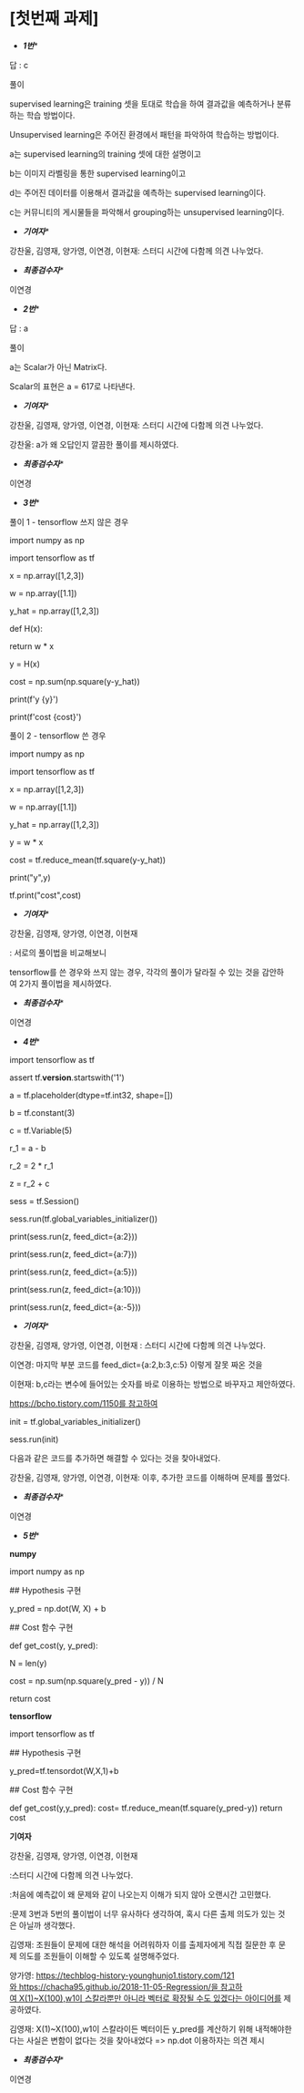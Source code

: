 # [첫번째 과제]

- ***1번****

답 : c

풀이

supervised learning은 training 셋을 토대로 학습을 하여 결과값을 예측하거나 분류하는 학습 방법이다.

Unsupervised learning은 주어진 환경에서 패턴을 파악하여 학습하는 방법이다.

a는 supervised learning의 training 셋에 대한 설명이고

b는 이미지 라벨링을 통한 supervised learning이고

d는 주어진 데이터를 이용해서 결과값을 예측하는 supervised learning이다.

c는 커뮤니티의 게시물들을 파악해서 grouping하는 unsupervised learning이다.

- ***기여자****

강찬울, 김영재, 양가영, 이연경, 이현재: 스터디 시간에 다함께 의견 나누었다.

- ***최종검수자****

이연경

- ***2번****

답 : a

풀이

a는 Scalar가 아닌 Matrix다.

Scalar의 표현은 a = 617로 나타낸다.

- ***기여자****

강찬울, 김영재, 양가영, 이연경, 이현재: 스터디 시간에 다함께 의견 나누었다.

강찬울: a가 왜 오답인지 깔끔한 풀이를 제시하였다.

- ***최종검수자****

이연경

- ***3번****

풀이 1 - tensorflow 쓰지 않은 경우

import numpy as np

import tensorflow as tf

x = np.array([1,2,3])

w = np.array([1.1])

y_hat = np.array([1,2,3])

def H(x):

return w * x

y = H(x)

cost = np.sum(np.square(y-y_hat))

print(f'y {y}')

print(f'cost {cost}')

풀이 2 - tensorflow 쓴 경우

import numpy as np

import tensorflow as tf

x = np.array([1,2,3])

w = np.array([1.1])

y_hat = np.array([1,2,3])

y = w * x

cost = tf.reduce_mean(tf.square(y-y_hat))

print("y",y)

tf.print("cost",cost)

- ***기여자****

강찬울, 김영재, 양가영, 이연경, 이현재

: 서로의 풀이법을 비교해보니

tensorflow를 쓴 경우와 쓰지 않는 경우, 각각의 풀이가 달라질 수 있는 것을 감안하여 2가지 풀이법을 제시하였다.

- ***최종검수자****

이연경

- ***4번****

import tensorflow as tf

assert tf.**__version__**.startswith('1')

a = tf.placeholder(dtype=tf.int32, shape=[])

b = tf.constant(3)

c = tf.Variable(5)

r_1 = a - b

r_2 = 2 * r_1

z = r_2 + c

sess = tf.Session()

sess.run(tf.global_variables_initializer())

print(sess.run(z, feed_dict={a:2}))

print(sess.run(z, feed_dict={a:7}))

print(sess.run(z, feed_dict={a:5}))

print(sess.run(z, feed_dict={a:10}))

print(sess.run(z, feed_dict={a:-5}))

- ***기여자****

강찬울, 김영재, 양가영, 이연경, 이현재 : 스터디 시간에 다함께 의견 나누었다.

이연경: 마지막 부분 코드를 feed_dict={a:2,b:3,c:5} 이렇게 잘못 짜온 것을

이현재: b,c라는 변수에 들어있는 숫자를 바로 이용하는 방법으로 바꾸자고 제안하였다.

https://bcho.tistory.com/1150를 참고하여

init = tf.global_variables_initializer()

sess.run(init)

다음과 같은 코드를 추가하면 해결할 수 있다는 것을 찾아내었다.

강찬울, 김영재, 양가영, 이연경, 이현재: 이후, 추가한 코드를 이해하며 문제를 풀었다.

- ***최종검수자****

이연경

- ***5번****

**numpy**

import numpy as np

\## Hypothesis 구현

y_pred = np.dot(W, X) + b

\## Cost 함수 구현

def get_cost(y, y_pred):

N = len(y)

cost = np.sum(np.square(y_pred - y)) / N

return cost

**tensorflow**

import tensorflow as tf

\## Hypothesis 구현

y_pred=tf.tensordot(W,X,1)+b

\## Cost 함수 구현

def get_cost(y,y_pred):
cost= tf.reduce_mean(tf.square(y_pred-y))
return cost

****기여자****

강찬울, 김영재, 양가영, 이연경, 이현재

:스터디 시간에 다함께 의견 나누었다.

:처음에 예측값이 왜 문제와 같이 나오는지 이해가 되지 않아 오랜시간 고민했다.

:문제 3번과 5번의 풀이법이 너무 유사하다 생각하여, 혹시 다른 출제 의도가 있는 것은 아닐까 생각했다.

김영재: 조원들이 문제에 대한 해석을 어려워하자 이를 출제자에게 직접 질문한 후 문제 의도를 조원들이 이해할 수 있도록 설명해주었다.

양가영: https://techblog-history-younghunjo1.tistory.com/121와 https://chacha95.github.io/2018-11-05-Regression/을 참고하여 X(1)~X(100),w1이 스칼라뿐만 아니라 벡터로 확장될 수도 있겠다는 아이디어를 제공하였다.

김영재: X(1)~X(100),w1이 스칼라이든 벡터이든 y_pred를 계산하기 위해 내적해야한다는 사실은 변함이 없다는 것을 찾아내었다 => np.dot 이용하자는 의견 제시

- ***최종검수자****

이연경